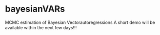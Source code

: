 # bayesianVARs
MCMC estimation of Bayesian Vectorautoregressions
A short demo will be available within the next few days!!!
